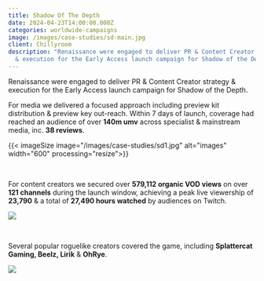 ```yaml
---
title: Shadow Of The Depth
date: 2024-04-23T14:00:00.000Z
categories: worldwide-campaigns
image: /images/case-studies/sd-main.jpg
client: Chillyroom
description: "Renaissance were engaged to deliver PR & Content Creator strategy
  & execution for the Early Access launch campaign for Shadow of the Depth. "
---
```

Renaissance were engaged to deliver PR & Content Creator strategy & execution for the Early Access launch campaign for Shadow of the Depth. ​

For media we delivered a focused approach including preview kit distribution & preview key out-reach. Within 7 days of launch, coverage had reached an audience of over **140m umv** across specialist & mainstream media, inc. **38 reviews**.​

{{< imageSize image="/images/case-studies/sd1.jpg"  alt="images" width="600"  processing="resize">}}

​

For content creators we secured over **579,112 organic VOD views** on over **121 channels** during the launch window, achieving a peak live viewership of **23,790** & a total of **27,490 hours watched** by audiences on Twitch.  ​

![](/images/case-studies/sd2.jpg)

​

Several popular roguelike creators covered the game, including **Splattercat Gaming, Beelz, Lirik** & **OhRye**.

![](/images/case-studies/sd3.jpg)
